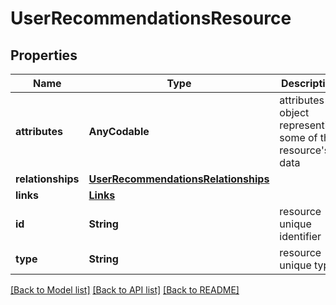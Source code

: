 # UserRecommendationsResource

## Properties
Name | Type | Description | Notes
------------ | ------------- | ------------- | -------------
**attributes** | **AnyCodable** | attributes object representing some of the resource&#39;s data | [optional] 
**relationships** | [**UserRecommendationsRelationships**](UserRecommendationsRelationships.md) |  | [optional] 
**links** | [**Links**](Links.md) |  | [optional] 
**id** | **String** | resource unique identifier | 
**type** | **String** | resource unique type | 

[[Back to Model list]](../README.md#documentation-for-models) [[Back to API list]](../README.md#documentation-for-api-endpoints) [[Back to README]](../README.md)


